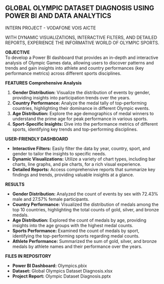 ## GLOBAL OLYMPIC DATASET DIAGNOSIS USING POWER BI AND DATA ANALYTICS

INTERN PROJECT - VODAFONE VOIS AICTE

WITH DYNAMIC VISUALIZATIONS, INTERACTIVE FILTERS, AND DETAILED REPORTS, EXPERIENCE THE INFORMATIVE WORLD OF OLYMPIC SPORTS.

**OBJECTIVE**  
To develop a Power BI dashboard that provides an in-depth and interactive analysis of Olympic Games data, allowing users to discover patterns and trends and gain insights into athlete and country performances (key performance metrics) across different sports disciplines.

**FEATURES**
**Comprehensive Analysis**  
1. **Gender Distribution:** Visualize the distribution of events by gender, providing insights into participation trends over the years.  
2. **Country Performance:** Analyze the medal tally of top-performing countries, highlighting their dominance in different Olympic events.  
3. **Age Distribution:** Explore the age demographics of medal winners to understand the prime age for peak performance in various sports.  
4. **Sport-Specific Insights:** Dive into the performance metrics of different sports, identifying key trends and top-performing disciplines.
   
**USER-FRIENDLY DASHBOARD**
- **Interactive Filters:** Easily filter the data by year, country, sport, and gender to tailor the insights to specific needs.  
- **Dynamic Visualizations:** Utilize a variety of chart types, including bar charts, line graphs, and pie charts, for a rich visual experience.  
- **Detailed Reports:** Access comprehensive reports that summarize key findings and trends, providing valuable insights at a glance.

**RESULTS**
- **Gender Distribution:** Analyzed the count of events by sex with 72.43% male and 27.57% female participants.  
- **Country Performance:** Visualized the distribution of medals among the top 10 countries, highlighting the total counts of gold, silver, and bronze medals.  
- **Age Distribution:** Explored the count of medals by age, providing insights into the age groups with the highest medal counts.  
- **Sports Performance:** Examined the count of medals by sport, identifying the top-performing sports regarding medal counts.  
- **Athlete Performance:** Summarized the sum of gold, silver, and bronze medals by athlete names and their performance over the years.

**FILES IN REPOSITORY**
- **Power BI Dashboard:** Olympics.pbix  
- **Dataset:** Global Olympics Dataset Diagnosis.xlsx  
- **Project Report:** Olympic Dataset Diagnosis.pptx
